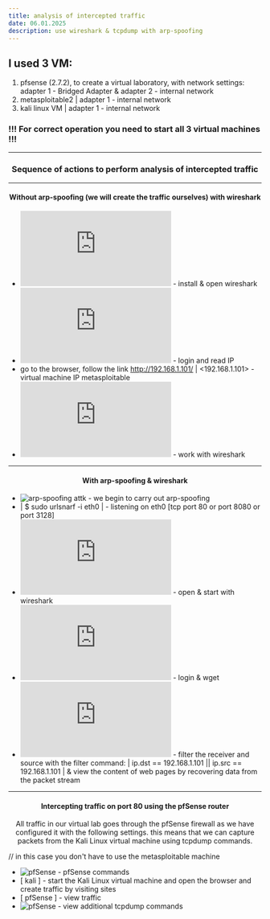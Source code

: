 ```yaml
---
title: analysis of intercepted traffic
date: 06.01.2025
description: use wireshark & tcpdump with arp-spoofing
---
```


## I used 3 VM:
1. pfsense (2.7.2), to create a virtual laboratory, with network settings: adapter 1 - Bridged Adapter & adapter 2 - internal network
2. metasploitable2 | adapter 1 - internal network
3. kali linux VM | adapter 1 - internal network

### !!! For correct operation you need to start all 3 virtual machines !!!

_________

<h3 align="center">Sequence of actions to perform analysis of intercepted traffic</h3>

----

<h4 align="center">Without arp-spoofing (we will create the traffic ourselves) with wireshark</h4>

* ![kali tab-1](https://github.com/hellcard/100-days-cyber-security/blob/main/analysis-of-intercepted-traffic/kali/tab-1.sh) - install & open wireshark
* ![some commands from metasploitable2](https://github.com/hellcard/100-days-cyber-security/blob/main/analysis-of-intercepted-traffic/metasploitable/commands.sh) - login and read IP
* go to the browser, follow the link http://192.168.1.101/ | <192.168.1.101> - virtual machine IP metasploitable
* ![wireshark](https://github.com/hellcard/100-days-cyber-security/blob/main/analysis-of-intercepted-traffic/wireshark/filter-%26-operations.md) - work with wireshark

----

<h4 align="center">With arp-spoofing & wireshark</h4>

* ![arp-spoofing attk](https://github.com/hellcard/100-days-cyber-security/tree/main/arp-spoofing-attck) - we begin to carry out arp-spoofing 
* | $ sudo urlsnarf -i eth0 | -  listening on eth0 [tcp port 80 or port 8080 or port 3128]
* ![wireshark](https://github.com/hellcard/100-days-cyber-security/blob/main/analysis-of-intercepted-traffic/wireshark/filter-%26-operations.md) - open & start with wireshark
* ![some commands metasploitable](https://github.com/hellcard/100-days-cyber-security/blob/main/analysis-of-intercepted-traffic/metasploitable/arpcommands.sh) - login & wget
* ![wireshark](https://github.com/hellcard/100-days-cyber-security/blob/main/analysis-of-intercepted-traffic/wireshark/filter-%26-operations.md) - filter the receiver and source with the filter command: | ip.dst == 192.168.1.101 || ip.src == 192.168.1.101 | & view the content of web pages by recovering data from the packet stream

----

<h4 align="center">Intercepting traffic on port 80 using the pfSense router</h4>
<p align="center">All traffic in our virtual lab goes through the pfSense firewall as we have configured it with the following settings. this means that we can capture packets from the Kali Linux virtual machine using tcpdump commands.</p>


// in this case you don't have to use the metasploitable machine

* ![pfSense]() - pfSense commands
* [ kali ] - start the Kali Linux virtual machine and open the browser and create traffic by visiting sites
* [ pfSense ] - view traffic
* ![pfSense]() - view additional tcpdump commands 
